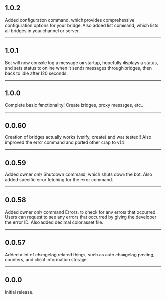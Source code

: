 ## 1.0.2
Added configuration command, which provides comprehensive configuration options for your bridge. Also added list command, which lists all bridges in your channel or server.

---
## 1.0.1
Bot will now console log a message on startup, hopefully displays a status, and sets status to online when it sends messages through bridges, then back to idle after 120 seconds.

---
## 1.0.0
Complete basic functionality! Create bridges, proxy messages, etc...

---
## 0.0.60
Creation of bridges actually works (verify, create) and was tested!! Also improved the error command and ported other crap to v14.

---
## 0.0.59
Added owner only Shutdown command, which shuts down the bot. Also added specific error fetching for the error command.

---
## 0.0.58
Added owner only command Errors, to check for any errors that occurred. Users can request to see any errors that occurred by giving the developer the error ID. Also added decimal color asset file.

---
## 0.0.57
Added a lot of changelog related things, such as auto changelog posting, counters, and client information storage. 

---
## 0.0.0
Initial release.
